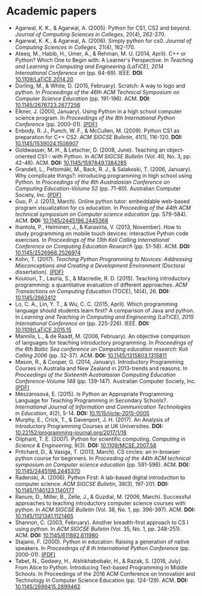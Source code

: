 # Academic papers

* Agarwal, K. K., & Agarwal, A. (2005). Python for CS1, CS2 and beyond. *Journal of Computing Sciences in Colleges*, 20(4), 262-270.
* Agarwal, K. K., & Agarwal, A. (2006). Simply python for cs0. *Journal of Computing Sciences in Colleges*, 21(4), 162-170. 
* Ateeq, M., Habib, H., Umer, A., & Rehman, M. U. (2014, April). C++ or Python? Which One to Begin with: A Learner's Perspective. In *Teaching and Learning in Computing and Engineering (LaTiCE), 2014 International Conference on* (pp. 64-69). IEEE. **DOI**: [10.1109/LaTiCE.2014.20](https://doi.org/10.1109/LaTiCE.2014.20)
* Dorling, M., & White, D. (2015, February). Scratch: A way to logo and python. In *Proceedings of the 46th ACM Technical Symposium on Computer Science Education* (pp. 191-196). ACM. **DOI**: [10.1145/2676723.2677256](https://doi.org/10.1145/2676723.2677256)
* Elkner, J. (2000, January). Using Python in a high school computer science program. In *Proceedings of the 8th International Python Conference* (pp. 2000-01). [(PDF)](http://ftp.python.org/workshops/2000-01/proceedings/papers/elkner/elkner.pdf)
* Enbody, R. J., Punch, W. F., & McCullen, M. (2009). Python CS1 as preparation for C++ CS2. *ACM SIGCSE Bulletin*, 41(1), 116-120. **DOI:** [10.1145/1539024.1508907](https://doi.org/10.1145/1539024.1508907)
* Goldwasser, M. H., & Letscher, D. (2008, June). Teaching an object-oriented CS1-: with Python. In *ACM SIGCSE Bulletin* (Vol. 40, No. 3, pp. 42-46). ACM. **DOI:** [10.1145/1597849.1384285](https://doi.org/10.1145/1597849.1384285)
* Grandell, L., Peltomäki, M., Back, R. J., & Salakoski, T. (2006, January). Why complicate things?: introducing programming in high school using Python. In *Proceedings of the 8th Australasian Conference on Computing Education-Volume 52* (pp. 71-80). Australian Computer Society, Inc. [(PDF)](http://crpit.scem.westernsydney.edu.au/confpapers/CRPITV52Grandell.pdf)
* Guo, P. J. (2013, March). Online python tutor: embeddable web-based program visualization for cs education. In *Proceeding of the 44th ACM technical symposium on Computer science education* (pp. 579-584). ACM. **DOI:** [10.1145/2445196.2445368](https://doi.org/10.1145/2445196.2445368)
* Ihantola, P., Helminen, J., & Karavirta, V. (2013, November). How to study programming on mobile touch devices: interactive Python code exercises. In *Proceedings of the 13th Koli Calling International Conference on Computing Education Research* (pp. 51-58). ACM. **DOI:** [10.1145/2526968.2526974](https://doi.org/10.1145/2526968.2526974)
* Kohn, T. (2017). *Teaching Python Programming to Novices: Addressing Misconceptions and Creating a Development Environment* (Doctoral dissertation). [(PDF)](http://e-collection.library.ethz.ch/eserv/eth:50720/eth-50720-02.pdf)
* Koulouri, T., Lauria, S., & Macredie, R. D. (2015). Teaching introductory programming: a quantitative evaluation of different approaches. *ACM Transactions on Computing Education* (TOCE), 14(4), 26. **DOI:** [10.1145/2662412](https://doi.org/10.1145/2662412)
* Lo, C. A., Lin, Y. T., & Wu, C. C. (2015, April). Which programming language should students learn first? A comparison of Java and python. In *Learning and Teaching in Computing and Engineering (LaTiCE), 2015 International Conference on* (pp. 225-226). IEEE. **DOI:** [10.1109/LaTiCE.2015.15](https://doi.org/10.1109/LaTiCE.2015.15)
* Mannila, L., & de Raadt, M. (2006, February). An objective comparison of languages for teaching introductory programming. In *Proceedings of the 6th Baltic Sea conference on Computing education research: Koli Calling 2006* (pp. 32-37). ACM. **DOI:** [10.1145/1315803.1315811](https://doi.org/10.1145/1315803.1315811)
* Mason, R., & Cooper, G. (2014, January). Introductory Programming Courses in Australia and New Zealand in 2013-trends and reasons. In *Proceedings of the Sixteenth Australasian Computing Education Conference-Volume 148* (pp. 139-147). Australian Computer Society, Inc. [(PDF)](http://crpit.scem.westernsydney.edu.au/confpapers/CRPITV148Mason.pdf)
* Mészárosová, E. (2015). Is Python an Appropriate Programming Language for Teaching Programming in Secondary Schools?. *International Journal of Information and Communication Technologies in Education*, 4(2), 5-14. **DOI:** [10.1515/ijicte-2015-0005](https://doi.org/10.1515/ijicte-2015-0005)
* Murphy, E., Crick, T., & Davenport, J. H. (2017). An Analysis of Introductory Programming Courses at UK Universities. **DOI:** [10.22152/programming-journal.org/2017/1/18](https://doi.org/10.22152/programming-journal.org/2017/1/18)
* Oliphant, T. E. (2007). Python for scientific computing. *Computing in Science & Engineering*, 9(3). **DOI:** [10.1109/MCSE.2007.58](https://doi.org/10.1109/MCSE.2007.58)
* Pritchard, D., & Vasiga, T. (2013, March). CS circles: an in-browser python course for beginners. In *Proceeding of the 44th ACM technical symposium on Computer science education* (pp. 591-596). ACM. **DOI:** [10.1145/2445196.2445370](https://doi.org/10.1145/2445196.2445370)
* Radenski, A. (2006). Python First: A lab-based digital introduction to computer science. *ACM SIGCSE Bulletin*, 38(3), 197-201. **DOI:** [10.1145/1140123.1140177](https://doi.org/10.1145/1140123.1140177)
* Ranum, D., Miller, B., Zelle, J., & Guzdial, M. (2006, March). Successful approaches to teaching introductory computer science courses with python. In *ACM SIGCSE Bulletin* (Vol. 38, No. 1, pp. 396-397). ACM. **DOI:** [10.1145/1121341.1121465](https://doi.org/10.1145/1121341.1121465)
* Shannon, C. (2003, February). Another breadth-first approach to CS I using python. In *ACM SIGCSE Bulletin* (Vol. 35, No. 1, pp. 248-251). ACM. **DOI:** [10.1145/611892.611980](https://doi.org/10.1145/611892.611980)
* Stajano, F. (2000). Python in education: Raising a generation of native speakers. In *Proceedings of 8 th International Python Conference* (pp. 2000-01). [(PDF)](http://ftp.python.org/workshops/2000-01/proceedings/papers/stajano/stajano.pdf)
* Tabet, N., Gedawy, H., Alshikhabobakr, H., & Razak, S. (2016, July). From Alice to Python. Introducing Text-based Programming in Middle Schools. In Proceedings of the 2016 ACM Conference on Innovation and Technology in Computer Science Education (pp. 124-129). ACM. **DOI:** [10.1145/2899415.2899462](https://doi.org/10.1145/2899415.2899462)
